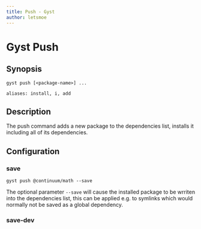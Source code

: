 ```yaml
---
title: Push - Gyst
author: letsmoe
---
```


# Gyst Push

## Synopsis

```
gyst push [<package-name>] ...

aliases: install, i, add
```

## Description

The push command adds a new package to the dependencies list, installs it including all of its dependencies.

## Configuration

### save

```
gyst push @continuum/math --save
```

The optional parameter `--save` will cause the installed package to be wrriten into the dependencies list, this can be applied e.g. to symlinks which would normally not be saved as a global dependency.

### save-dev

